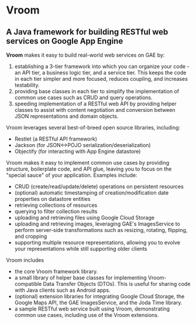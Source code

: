 Vroom
=====

A Java framework for building RESTful web services on Google App Engine
---

**Vroom** makes it easy to build real-world web services on GAE by:

1. establishing a 3-tier framework into which you can organize your code - an API tier, a business logic tier, and a service  tier.  This keeps the code in each tier simpler and more focused, reduces coupling, and increases testability.
2. providing base classes in each tier to simplify the implementation of common use cases such as CRUD and query operations.
3. speeding implementation of a RESTful web API by providing helper classes to assist with content negotiation and conversion between JSON representations and domain objects.

Vroom leverages several best-of-breed open source libraries, including:
 - Restlet (a RESTful API framework)
 - Jackson (for JSON<->POJO serialization/deserialization)
 - Objectify (for interacting with App Engine datastore)

Vroom makes it easy to implement common use cases by providing structure, boilerplate code, and API glue, leaving you to focus on the "special sauce" of your application.  Examples include:
- CRUD (create/read/update/delete) operations on persistent resources
- (optional) automatic timestamping of creation/modification date properties on datastore entities
- retrieving collections of resources
- querying to filter collection results
- uploading and retrieving files using Google Cloud Storage
- uploading and retrieving images, leveraging GAE's ImagesService to perform server-side transformations such as resizing, rotating, flipping, and cropping
- supporting multiple resource representations, allowing you to evolve your representations while still supporting older clients

Vroom includes
 - the core Vroom framework library.
 - a small library of helper base classes for implementing Vroom-compatible Data Transfer Objects (DTOs).  This is useful for sharing code with Java clients such as Android apps.
 - (optional) extension libraries for integrating Google Cloud Storage, the Google Maps API, the GAE ImagesService, and the Joda Time library.
 - a sample RESTful web service built using Vroom, demonstrating common use cases, including use of the Vroom extensions.

